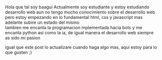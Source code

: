 Hola que tal soy baagui
Actualmente soy estudiante y estoy estudiando desarrollo web
aun no tengo mucho conocimiento sobre el desarrollo web pero estoy empezando en lo fundamental html, css y javascript mas adelante subire un estado del mismo       
tambien me encanta la programacion mplementada hacia bots y me encanta python asi como la ia, de igual manera el desarrollo web siempre as sido mi pasion

igual que este post lo actualizare cuando haga algo mas, aqui estoy para lo que gusten ;)

<!---
baaguixd/baaguixd is a ✨ special ✨ repository because its `README.md` (this file) appears on your GitHub profile.
You can click the Preview link to take a look at your changes.
--->
